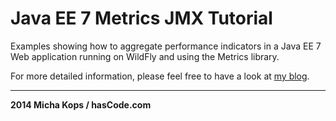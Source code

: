 # Java EE 7 Metrics JMX Tutorial

Examples showing how to aggregate performance indicators in a Java EE 7 Web application running on WildFly and using the Metrics library.

For more detailed information, please feel free to have a look at [my blog].

----

**2014 Micha Kops / hasCode.com**

   [my blog]:http://www.hascode.com/
